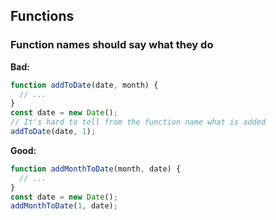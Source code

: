 ## **Functions**
### Function names should say what they do

**Bad:**

```javascript
function addToDate(date, month) {
  // ...
}
const date = new Date();
// It's hard to tell from the function name what is added
addToDate(date, 1);
```

**Good:**

```javascript
function addMonthToDate(month, date) {
  // ...
}
const date = new Date();
addMonthToDate(1, date);
```